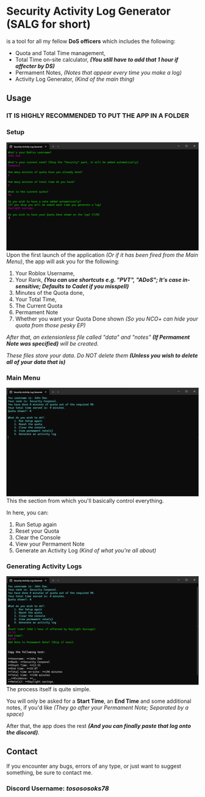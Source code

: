 # Security Activity Log Generator (SALG for short)
is a tool for all my fellow **DoS officers** which includes the following:
  - Quota and Total Time management,
  - Total Time on-site calculator, ***(You still have to add that 1 hour if affecter by DS)***
  - Permament Notes, *(Notes that appear every time you make a log)*
  - Activity Log Generator, *(Kind of the main thing)*

## Usage

### IT IS HIGHLY RECOMMENDED TO PUT THE APP IN A FOLDER

### Setup
![Setup Process](img/setup.png)
Upon the first launch of the application *(Or if it has been fired from the Main Menu)*, the app will ask you for the following:
  1. Your Roblox Username,
  2. Your Rank, ***(You can use shortcuts e.g. "PVT", "ADoS"; It's case in-sensitive; Defaults to Cadet if you misspell)***
  3. Minutes of the Quota done,
  4. Your Total Time,
  5. The Current Quota
  6. Permament Note
  7. Whether you want your Quota Done shown *(So you NCO+ can hide your quota from those pesky EP)*

*After that, an extensionless file called "data" and "notes" **(If Permament Note was specified)** will be created.*

*These files store your data. Do NOT delete them **(Unless you wish to delete all of your data that is)***



### Main Menu
![Main Menu](img/main_menu.png)
This the section from which you'll basically control everything.

In here, you can:
  1. Run Setup again
  2. Reset your Quota
  3. Clear the Console
  4. View your Permament Note
  5. Generate an Activity Log *(Kind of what you're all about)*



### Generating Activity Logs
![Generating Logs Process](img/log_generating.png)
The process itself is quite simple.

You will only be asked for a **Start Time**, an **End Time** and some additional notes, if you'd like *(They go after your Permament Note; Separated by a space)*

After that, the app does the rest ***(And you can finally paste that log onto the discord)***.






## Contact
If you encounter any bugs, errors of any type, or just want to suggest something,
be sure to contact me.

### Discord Username: *tosososoks78*
